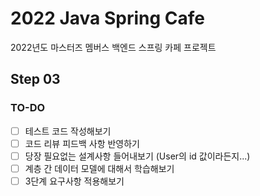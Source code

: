 # 2022 Java Spring Cafe

2022년도 마스터즈 멤버스 백엔드 스프링 카페 프로젝트

## Step 03

### TO-DO
- [ ] 테스트 코드 작성해보기
- [ ] 코드 리뷰 피드백 사항 반영하기
- [ ] 당장 필요없는 설계사항 들어내보기 (User의 id 값이라든지...)
- [ ] 계층 간 데이터 모델에 대해서 학습해보기
- [ ] 3단계 요구사항 적용해보기

